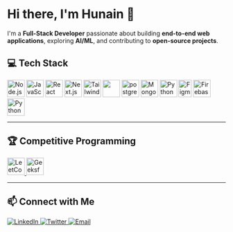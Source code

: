 # Hi there, I'm Hunain 👋

I'm a **Full-Stack Developer** passionate about building **end-to-end web applications**, exploring **AI/ML**, and contributing to **open-source projects**.



## 💻 Tech Stack
<p>
  <img src="https://w7.pngwing.com/pngs/915/519/png-transparent-typescript-hd-logo-thumbnail.png" alt="Node.js" width="40" height="40"/>
  <img src="https://cdn.jsdelivr.net/gh/devicons/devicon/icons/javascript/javascript-original.svg" alt="JavaScript" width="40" height="40"/>
  <img src="https://cdn.jsdelivr.net/gh/devicons/devicon/icons/react/react-original.svg" alt="React" width="40" height="40"/>
  <img src="https://cdn.jsdelivr.net/gh/devicons/devicon/icons/nextjs/nextjs-original.svg" alt="Next.js" width="40" height="40"/>
  <img src="https://images.icon-icons.com/2699/PNG/512/tailwindcss_logo_icon_167923.png" alt="Tailwind CSS" width="40" height="40"/>
  <img src="https://uxwing.com/wp-content/themes/uxwing/download/brands-and-social-media/graphql-icon.png" width="40" height="40"/>
  <img src="https://images.icon-icons.com/2699/PNG/512/postgresql_src_logo_icon_170834.png" alt="postgressql" width="40" height="40"/>
  <img src="https://cdn.jsdelivr.net/gh/devicons/devicon/icons/mongodb/mongodb-original.svg" alt="MongoDB" width="40" height="40"/>
  <img src="https://www.britwise.com/assets/imgs/meanstack-development/expressjslogo.png" alt="Python" width="40" height="40"/>
  <img src="https://brandslogos.com/wp-content/uploads/images/large/figma-logo.png" alt="Figma" width="30" height="40"/>
  <img src="https://cdn.jsdelivr.net/gh/devicons/devicon/icons/firebase/firebase-plain.svg" alt="Firebase" width="40" height="40"/>
  <img src="https://cdn.jsdelivr.net/gh/devicons/devicon/icons/python/python-original.svg" alt="Python" width="40" height="40"/>
</p>

---

## 🏆 Competitive Programming

<p>
  <a href="https://leetcode.com/your-username" target="_blank">
    <img src="https://upload.wikimedia.org/wikipedia/commons/1/19/LeetCode_logo_black.png" alt="LeetCode" width="40" height="40"/>
  </a>
  <a href="https://auth.geeksforgeeks.org/user/your-username" target="_blank">
    <img src="https://images.yourstory.com/cs/images/companies/119169043101580097794440231905187057223611079n-1617083628661.png?fm=auto&ar=1:1&mode=fill&fill=solid&fill-color=fff" alt="GeeksforGeeks" width="40" height="40"/>
  </a>
</p>

---

## 📫 Connect with Me
<p>
  <a href="https://www.linkedin.com/in/hunainmulla/" target="_blank">
    <img src="https://img.shields.io/badge/LinkedIn-0A66C2?style=for-the-badge&logo=linkedin&logoColor=white" alt="LinkedIn"/>
  </a>
  <a href="https://twitter.com/hunain_dev" target="_blank">
    <img src="https://img.shields.io/badge/Twitter-1DA1F2?style=for-the-badge&logo=twitter&logoColor=white" alt="Twitter"/>
  </a>
  <a href="mailto:hunainmulla161@gmail.com">
    <img src="https://img.shields.io/badge/Email-D14836?style=for-the-badge&logo=gmail&logoColor=white" alt="Email"/>
  </a>
</p>
